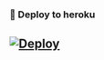 
### 🚀 Deploy to heroku
[![Deploy](https://www.herokucdn.com/deploy/button.svg)](https://heroku.com/deploy?template=https://github.com/mexdi31/31dide)
-










